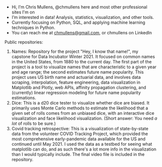 - Hi, I’m Chris Mullens, @chmullens here and most other professional sites I'm on
- I’m interested in data! Analysis, statistics, visualization, and other tools.
- Currently focusing on Python, SQL, and applying machine learning techniques in Python.
- You can reach me at chmullens@gmail.com, or chmullens on LinkedIn
 
Public repositories:
1. Names: Repository for the project "Hey, I know that name!", my capstone for Data Incubator Winter 2021. It focused on common names in the United States, from 1880 to the current day. The first part of the project is a tool to visualize names that are characteristic to a given year and age range; the second estimates future name popularity. This project uses US birth name and actuarial data, and involves data scraping, interpolation, feature engineering, data visualization in Matplotlib and Plotly, web APIs, affinity propagation clustering, and (currently) linear regression modeling for future name popularity estimations. 
2. Dice: This is a d20 dice tester to visualize whether dice are biased. It primarily uses Monte Carlo methods to estimate the likelihood that a given set of rolls comes from an unbiased dice, with an interactive dice visualization and face likelihood visualization. (Short answer: You need *a lot* of rolls to be sure.)
3. Covid tracking retrospective: This is a visualization of state-by-state data from the volunteer COVID Tracking Project, which provided the most comprehensive early-pandemic data available for the US and continued until May 2021. I used the data as a testbed for seeing what matplotlib can do, and as such there's a lot more info in the visualization than I would typically include. The final video file is included in the repository. 


<!---
chmullens/chmullens is a ✨ special ✨ repository because its `README.md` (this file) appears on your GitHub profile.
You can click the Preview link to take a look at your changes.
--->
